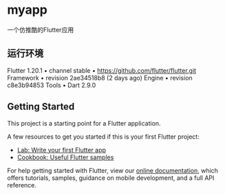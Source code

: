 # myapp

一个仿推酷的Flutter应用
## 运行环境
Flutter 1.20.1 • channel stable • https://github.com/flutter/flutter.git
Framework • revision 2ae34518b8 (2 days ago)
Engine • revision c8e3b94853
Tools • Dart 2.9.0

## Getting Started

This project is a starting point for a Flutter application.

A few resources to get you started if this is your first Flutter project:

- [Lab: Write your first Flutter app](https://flutter.io/docs/get-started/codelab)
- [Cookbook: Useful Flutter samples](https://flutter.io/docs/cookbook)

For help getting started with Flutter, view our 
[online documentation](https://flutter.io/docs), which offers tutorials, 
samples, guidance on mobile development, and a full API reference.
